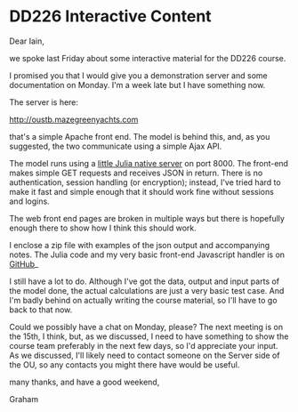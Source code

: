 # DD226 Interactive Content

Dear Iain,

we spoke last Friday about some interactive material for the DD226 course.

I promised you that I would give you a demonstration server and some documentation on Monday. I'm a week late but I have something now.

The server is here:

http://oustb.mazegreenyachts.com

that's a simple Apache front end. The model is behind this, and, as you suggested, the two communicate using a simple Ajax API.

The model runs using a [little Julia native server](https://github.com/JuliaWeb/Mux.jl) on port 8000. The front-end makes simple GET requests and receives JSON in return. There is no authentication, session handling (or encryption); instead, I've tried hard to make it fast and simple enough that it should work fine without sessions and logins.

The web front end pages are broken in multiple ways but there is hopefully enough there to show how I think this should work.

I enclose a zip file with examples of the json output and accompanying notes. The Julia code and my very basic front-end Javascript handler is on [GitHub](https://github.com/grahamstark/stb.jl/)_

I still have a lot to do. Although I've got the data, output and input parts of the model done, the actual calculations are just a very basic test case. And I'm badly behind on actually writing the course material, so I'll have to go back to that now.

Could we possibly have a chat on Monday, please? The next meeting is on the 15th, I think, but, as we discussed, I need to have something to show the course team preferably in the next few days, so I'd appreciate your input. As we discussed, I'll likely need to contact someone on the Server side of the OU, so any contacts you might there have would be useful.

many thanks, and have a good weekend,

Graham
